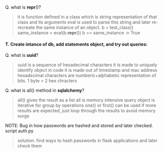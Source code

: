 Q. what is **repr**()?

> it is function defined in a class which is string representation of that class and its arguments
> eval is used to parse this string and later re-recreate the same instance of an object.
> b = test_class()
> same_instance = eval(b.**repr**())
> b == same_instance -> True

<h4>T. Create intance of db, add statements object, and try out queries:  </h4>

Q. what is **uuid**?

> uuid is a sequence of hexadecimal characters
> it is made to uniquely identify object in code
> it is made out of timestamp and mac address
> hexadecimal characters are numberic+alphabetic representation of bits. 1 byte = 2 hex chracters

Q. what is all() method in **sqlalchemy**?

> all() gives the result as a list
> all is memory intensive
> query object is iterative
> for group by operations one() or first() can be used
> if more results are expected, just loop through the results to avoid memory surge

NOTE: Bug in how passwords are hashed and stored and later checked. script auth.py

> solution: find ways to hash passwords in flask applications and later check them
